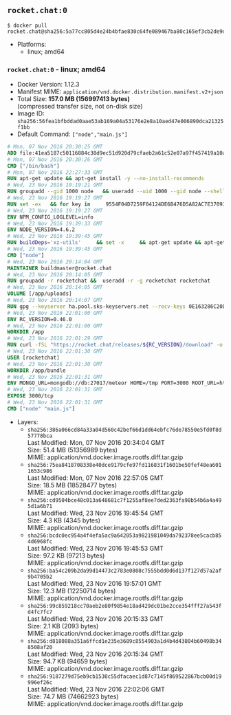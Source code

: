 ## `rocket.chat:0`

```console
$ docker pull rocket.chat@sha256:5a77cc805d4e24b4bfae830c64fe089467ba80c165ef3cb2de9dfdef3b650da1
```

-	Platforms:
	-	linux; amd64

### `rocket.chat:0` - linux; amd64

-	Docker Version: 1.12.3
-	Manifest MIME: `application/vnd.docker.distribution.manifest.v2+json`
-	Total Size: **157.0 MB (156997413 bytes)**  
	(compressed transfer size, not on-disk size)
-	Image ID: `sha256:56fea1bfbddad0aae53ab169a04a53176e2e8a10aed47e006890dca21325f1bb`
-	Default Command: `["node","main.js"]`

```dockerfile
# Mon, 07 Nov 2016 20:30:25 GMT
ADD file:41ea5187c50116884c38d9ec51d920d79cfaeb2a61c52e07a97f457419a10a4f in / 
# Mon, 07 Nov 2016 20:30:26 GMT
CMD ["/bin/bash"]
# Mon, 07 Nov 2016 22:27:33 GMT
RUN apt-get update && apt-get install -y --no-install-recommends 		ca-certificates 		curl 		wget 	&& rm -rf /var/lib/apt/lists/*
# Wed, 23 Nov 2016 19:19:21 GMT
RUN groupadd --gid 1000 node   && useradd --uid 1000 --gid node --shell /bin/bash --create-home node
# Wed, 23 Nov 2016 19:19:27 GMT
RUN set -ex   && for key in     9554F04D7259F04124DE6B476D5A82AC7E37093B     94AE36675C464D64BAFA68DD7434390BDBE9B9C5     0034A06D9D9B0064CE8ADF6BF1747F4AD2306D93     FD3A5288F042B6850C66B31F09FE44734EB7990E     71DCFD284A79C3B38668286BC97EC7A07EDE3FC1     DD8F2338BAE7501E3DD5AC78C273792F7D83545D     B9AE9905FFD7803F25714661B63B535A4C206CA9     C4F0DFFF4E8C1A8236409D08E73BC641CC11F4C8   ; do     gpg --keyserver ha.pool.sks-keyservers.net --recv-keys "$key";   done
# Wed, 23 Nov 2016 19:19:27 GMT
ENV NPM_CONFIG_LOGLEVEL=info
# Wed, 23 Nov 2016 19:39:33 GMT
ENV NODE_VERSION=4.6.2
# Wed, 23 Nov 2016 19:39:45 GMT
RUN buildDeps='xz-utils'     && set -x     && apt-get update && apt-get install -y $buildDeps --no-install-recommends     && rm -rf /var/lib/apt/lists/*     && curl -SLO "https://nodejs.org/dist/v$NODE_VERSION/node-v$NODE_VERSION-linux-x64.tar.xz"     && curl -SLO "https://nodejs.org/dist/v$NODE_VERSION/SHASUMS256.txt.asc"     && gpg --batch --decrypt --output SHASUMS256.txt SHASUMS256.txt.asc     && grep " node-v$NODE_VERSION-linux-x64.tar.xz\$" SHASUMS256.txt | sha256sum -c -     && tar -xJf "node-v$NODE_VERSION-linux-x64.tar.xz" -C /usr/local --strip-components=1     && rm "node-v$NODE_VERSION-linux-x64.tar.xz" SHASUMS256.txt.asc SHASUMS256.txt     && apt-get purge -y --auto-remove $buildDeps     && ln -s /usr/local/bin/node /usr/local/bin/nodejs
# Wed, 23 Nov 2016 19:39:45 GMT
CMD ["node"]
# Wed, 23 Nov 2016 20:14:04 GMT
MAINTAINER buildmaster@rocket.chat
# Wed, 23 Nov 2016 20:14:05 GMT
RUN groupadd -r rocketchat &&  useradd -r -g rocketchat rocketchat
# Wed, 23 Nov 2016 20:14:05 GMT
VOLUME [/app/uploads]
# Wed, 23 Nov 2016 20:14:07 GMT
RUN gpg --keyserver ha.pool.sks-keyservers.net --recv-keys 0E163286C20D07B9787EBE9FD7F9D0414FD08104
# Wed, 23 Nov 2016 22:01:00 GMT
ENV RC_VERSION=0.46.0
# Wed, 23 Nov 2016 22:01:00 GMT
WORKDIR /app
# Wed, 23 Nov 2016 22:01:29 GMT
RUN curl -fSL "https://rocket.chat/releases/${RC_VERSION}/download" -o rocket.chat.tgz &&  curl -fSL "https://rocket.chat/releases/${RC_VERSION}/asc" -o rocket.chat.tgz.asc &&  gpg --batch --verify rocket.chat.tgz.asc rocket.chat.tgz &&  tar zxvf rocket.chat.tgz &&  rm rocket.chat.tgz rocket.chat.tgz.asc &&  cd bundle/programs/server &&  npm install
# Wed, 23 Nov 2016 22:01:30 GMT
USER [rocketchat]
# Wed, 23 Nov 2016 22:01:30 GMT
WORKDIR /app/bundle
# Wed, 23 Nov 2016 22:01:31 GMT
ENV MONGO_URL=mongodb://db:27017/meteor HOME=/tmp PORT=3000 ROOT_URL=http://localhost:3000 Accounts_AvatarStorePath=/app/uploads
# Wed, 23 Nov 2016 22:01:31 GMT
EXPOSE 3000/tcp
# Wed, 23 Nov 2016 22:01:31 GMT
CMD ["node" "main.js"]
```

-	Layers:
	-	`sha256:386a066cd84a33a04d560c42bef66d1dd64ebfc76de78550e5fd0f8d57778bca`  
		Last Modified: Mon, 07 Nov 2016 20:34:04 GMT  
		Size: 51.4 MB (51356989 bytes)  
		MIME: application/vnd.docker.image.rootfs.diff.tar.gzip
	-	`sha256:75ea8418708338e40dce9179cfe97fd116831f1601be50fef48ea6011653c986`  
		Last Modified: Mon, 07 Nov 2016 22:57:05 GMT  
		Size: 18.5 MB (18528477 bytes)  
		MIME: application/vnd.docker.image.rootfs.diff.tar.gzip
	-	`sha256:cd9504bce48c013a648681c7f1255af8ee7ded2363fa98b54b6a4a495d1a6b71`  
		Last Modified: Wed, 23 Nov 2016 19:45:54 GMT  
		Size: 4.3 KB (4345 bytes)  
		MIME: application/vnd.docker.image.rootfs.diff.tar.gzip
	-	`sha256:bcdc0ec954a4f4efa5ac9a642053a9821981049da792378ee5cacb854d6968fc`  
		Last Modified: Wed, 23 Nov 2016 19:45:53 GMT  
		Size: 97.2 KB (97213 bytes)  
		MIME: application/vnd.docker.image.rootfs.diff.tar.gzip
	-	`sha256:ba54c209b2da99d14473c2783e0808c7555bdd0d6d137f127d57a2af9b4705b2`  
		Last Modified: Wed, 23 Nov 2016 19:57:01 GMT  
		Size: 12.3 MB (12250714 bytes)  
		MIME: application/vnd.docker.image.rootfs.diff.tar.gzip
	-	`sha256:99c859218cc70aeb2e80f9854e18ad429dc01be2cce354fff27a543fd4fc7fc7`  
		Last Modified: Wed, 23 Nov 2016 20:15:33 GMT  
		Size: 2.1 KB (2093 bytes)  
		MIME: application/vnd.docker.image.rootfs.diff.tar.gzip
	-	`sha256:d818088a351a6ffcd1e235e3689c8554903a1d4b4d43804b60498b348508af20`  
		Last Modified: Wed, 23 Nov 2016 20:15:34 GMT  
		Size: 94.7 KB (94659 bytes)  
		MIME: application/vnd.docker.image.rootfs.diff.tar.gzip
	-	`sha256:9187279d75eb9cb1530c55dfacaec1d87c7145f869522867bcb00d19996ef26c`  
		Last Modified: Wed, 23 Nov 2016 22:02:06 GMT  
		Size: 74.7 MB (74662923 bytes)  
		MIME: application/vnd.docker.image.rootfs.diff.tar.gzip
